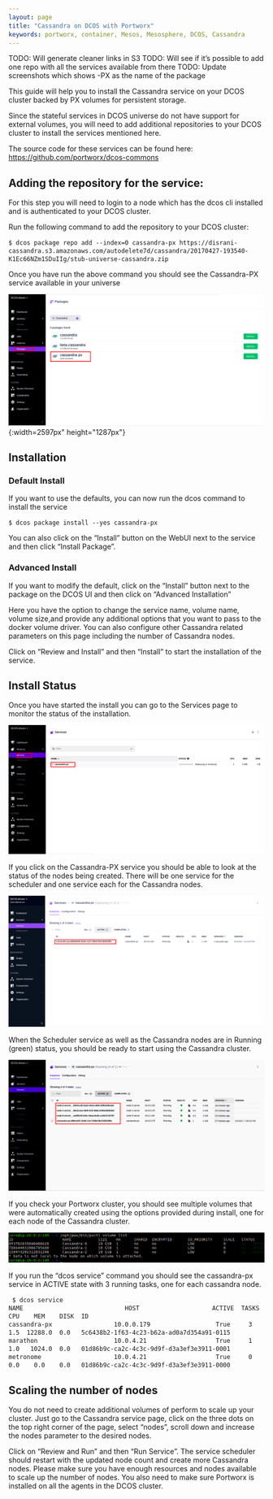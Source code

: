 ```yaml
---
layout: page
title: "Cassandra on DCOS with Portworx"
keywords: portworx, container, Mesos, Mesosphere, DCOS, Cassandra
---
```


TODO: Will generate cleaner links in S3
TODO: Will see if it’s possible to add one repo with all the services available from there
TODO: Update screenshots which shows <Service>-PX as the name of the package

This guide will help you to install the Cassandra service on your DCOS cluster backed by PX volumes for persistent storage.

Since the stateful services in DCOS universe do not have support for external volumes, you will need to add additional
repositories to your DCOS cluster to install the services mentioned here. 

The source code for these services can be found here: https://github.com/portworx/dcos-commons

## Adding the repository for the service:

For this step you will need to login to a node which has the dcos cli installed and is authenticated to your DCOS cluster.

Run the following command to add the repository to your DCOS cluster:

```
$ dcos package repo add --index=0 cassandra-px https://disrani-cassandra.s3.amazonaws.com/autodelete7d/cassandra/20170427-193540-K1Ec66NZm1SDuIIg/stub-universe-cassandra.zip
```

Once you have run the above command you should see the Cassandra-PX service available in your universe

![Cassandra-PX in DCOS Universe](/images/dcos-cassandra-px-universe.png){:width=2597px" height="1287px"}

## Installation
### Default Install
If you want to use the defaults, you can now run the dcos command to install the service
```
$ dcos package install --yes cassandra-px
```
You can also click on the  “Install” button on the WebUI next to the service and then click “Install Package”.

### Advanced Install
If you want to modify the default, click on the “Install” button next to the package on the DCOS UI and then click on
“Advanced Installation”

Here you have the option to change the service name, volume name, volume size,and provide any additional options that you
want to pass to the docker volume driver. You can also configure other Cassandra related parameters on this page including
the number of Cassandra nodes.

Click on “Review and Install” and then “Install” to start the installation of the service.

## Install Status
Once you have started the install you can go to the Services page to monitor the status of the installation.

![Cassandra-PX on services page](images/dcos-cassandra-px-service.png)

If you click on the Cassandra-PX service you should be able to look at the status of the nodes being created. There will be
one service for the scheduler and one service each for the Cassandra nodes. 

![Cassandra-PX install started](images/dcos-cassandra-px-started-install.png)

When the Scheduler service as well as the
Cassandra nodes are in Running (green) status, you should be ready to start using the Cassandra cluster.

![Cassandra-PX install finished](images/dcos-cassandra-px-finished-install.png)

If you check your Portworx cluster, you should see multiple volumes that were automatically created using the options 
provided during install, one for each node of the Cassandra cluster.

![Cassandra-PX volumes](images/dcos-cassandra-px-volume-list.png)

If you run the “dcos service” command you should see the cassandra-px service in ACTIVE state with 3 running tasks, one for each cassandra node.

```
 $ dcos service           
NAME                            HOST                    ACTIVE  TASKS  CPU    MEM    DISK  ID                                         
cassandra-px                 10.0.0.179                  True     3    1.5  12288.0  0.0   5c6438b2-1f63-4c23-b62a-ad0a7d354a91-0115  
marathon                     10.0.4.21                   True     1    1.0   1024.0  0.0   01d86b9c-ca2c-4c3c-9d9f-d3a3ef3e3911-0001  
metronome                    10.0.4.21                   True     0    0.0    0.0    0.0   01d86b9c-ca2c-4c3c-9d9f-d3a3ef3e3911-0000 
```

## Scaling the number of nodes
You do not need to create additional volumes of perform to scale up your cluster. 
Just go to the Cassandra service page, click on the three dots on the top right corner of the page, select “nodes”, scroll
down and increase the nodes parameter to the desired nodes.

Click on “Review and Run” and then “Run Service”. The service scheduler should restart with the updated node count and
create more Cassandra nodes. Please make sure you have enough resources and nodes available to scale up the number of nodes.
You also need to make sure Portworx is installed on all the agents in the DCOS cluster.
